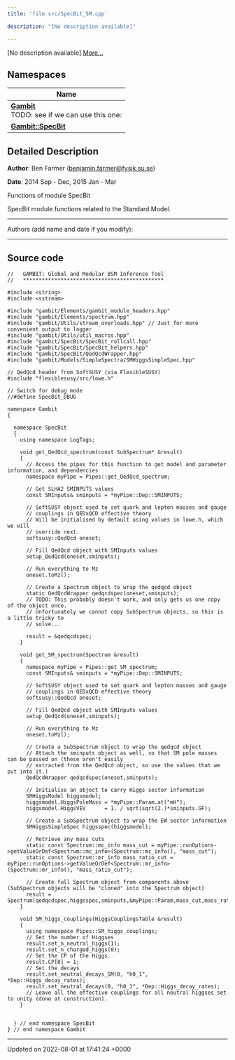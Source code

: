 ```yaml
---
title: 'file src/SpecBit_SM.cpp'

description: "[No description available]"

---
```







[No description available] [More...](#detailed-description)

## Namespaces

| Name           |
| -------------- |
| **[Gambit](/documentation/code/darkbit_development/namespaces/namespacegambit/)** <br>TODO: see if we can use this one:  |
| **[Gambit::SpecBit](/documentation/code/darkbit_development/namespaces/namespacegambit_1_1specbit/)**  |

## Detailed Description


**Author**: Ben Farmer ([benjamin.farmer@fysik.su.se](mailto:benjamin.farmer@fysik.su.se)) 

**Date**: 2014 Sep - Dec, 2015 Jan - Mar

Functions of module SpecBit

SpecBit module functions related to the Standard Model.



------------------

Authors (add name and date if you modify):



------------------




## Source code

```
//   GAMBIT: Global and Modular BSM Inference Tool
//   *********************************************

#include <string>
#include <sstream>

#include "gambit/Elements/gambit_module_headers.hpp"
#include "gambit/Elements/spectrum.hpp"
#include "gambit/Utils/stream_overloads.hpp" // Just for more convenient output to logger
#include "gambit/Utils/util_macros.hpp"
#include "gambit/SpecBit/SpecBit_rollcall.hpp"
#include "gambit/SpecBit/SpecBit_helpers.hpp"
#include "gambit/SpecBit/QedQcdWrapper.hpp"
#include "gambit/Models/SimpleSpectra/SMHiggsSimpleSpec.hpp"

// QedQcd header from SoftSUSY (via FlexibleSUSY)
#include "flexiblesusy/src/lowe.h"

// Switch for debug mode
//#define SpecBit_DBUG

namespace Gambit
{

  namespace SpecBit
  {
    using namespace LogTags;

    void get_QedQcd_spectrum(const SubSpectrum* &result)
    {
      // Access the pipes for this function to get model and parameter information, and dependencies
      namespace myPipe = Pipes::get_QedQcd_spectrum;

      // Get SLHA2 SMINPUTS values
      const SMInputs& sminputs = *myPipe::Dep::SMINPUTS;

      // SoftSUSY object used to set quark and lepton masses and gauge
      // couplings in QEDxQCD effective theory
      // Will be initialised by default using values in lowe.h, which we will
      // override next.
      softsusy::QedQcd oneset;

      // Fill QedQcd object with SMInputs values
      setup_QedQcd(oneset,sminputs);

      // Run everything to Mz
      oneset.toMz();

      // Create a Spectrum object to wrap the qedqcd object
      static QedQcdWrapper qedqcdspec(oneset,sminputs);
      // TODO: This probably doesn't work, and only gets us one copy of the object once.
      // Unfortunately we cannot copy SubSpectrum objects, so this is a little tricky to
      // solve...

      result = &qedqcdspec;
    }

    void get_SM_spectrum(Spectrum &result)
    {
      namespace myPipe = Pipes::get_SM_spectrum;
      const SMInputs& sminputs = *myPipe::Dep::SMINPUTS;

      // SoftSUSY object used to set quark and lepton masses and gauge
      // couplings in QEDxQCD effective theory
      softsusy::QedQcd oneset;

      // Fill QedQcd object with SMInputs values
      setup_QedQcd(oneset,sminputs);

      // Run everything to Mz
      oneset.toMz();

      // Create a SubSpectrum object to wrap the qedqcd object
      // Attach the sminputs object as well, so that SM pole masses can be passed on (these aren't easily
      // extracted from the QedQcd object, so use the values that we put into it.)
      QedQcdWrapper qedqcdspec(oneset,sminputs);

      // Initialise an object to carry Higgs sector information
      SMHiggsModel higgsmodel;
      higgsmodel.HiggsPoleMass = *myPipe::Param.at("mH");
      higgsmodel.HiggsVEV      = 1. / sqrt(sqrt(2.)*sminputs.GF);

      // Create a SubSpectrum object to wrap the EW sector information
      SMHiggsSimpleSpec higgsspec(higgsmodel);

      // Retrieve any mass cuts
      static const Spectrum::mc_info mass_cut = myPipe::runOptions->getValueOrDef<Spectrum::mc_info>(Spectrum::mc_info(), "mass_cut");
      static const Spectrum::mr_info mass_ratio_cut = myPipe::runOptions->getValueOrDef<Spectrum::mr_info>(Spectrum::mr_info(), "mass_ratio_cut");

      // Create full Spectrum object from components above (SubSpectrum objects will be "cloned" into the Spectrum object)
      result = Spectrum(qedqcdspec,higgsspec,sminputs,&myPipe::Param,mass_cut,mass_ratio_cut);
    }

    void SM_higgs_couplings(HiggsCouplingsTable &result)
    {
      using namespace Pipes::SM_higgs_couplings;
      // Set the number of Higgses
      result.set_n_neutral_higgs(1);
      result.set_n_charged_higgs(0);
      // Set the CP of the Higgs.
      result.CP[0] = 1;
      // Set the decays
      result.set_neutral_decays_SM(0, "h0_1", *Dep::Higgs_decay_rates);
      result.set_neutral_decays(0, "h0_1", *Dep::Higgs_decay_rates);
      // Leave all the effective couplings for all neutral higgses set to unity (done at construction).
    }


  } // end namespace SpecBit
} // end namespace Gambit
```


-------------------------------

Updated on 2022-08-01 at 17:41:24 +0000
